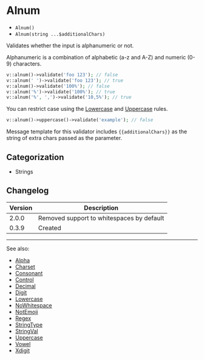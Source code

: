# Alnum

- `Alnum()`
- `Alnum(string ...$additionalChars)`

Validates whether the input is alphanumeric or not.

Alphanumeric is a combination of alphabetic (a-z and A-Z) and numeric (0-9)
characters.

```php
v::alnum()->validate('foo 123'); // false
v::alnum(' ')->validate('foo 123'); // true
v::alnum()->validate('100%'); // false
v::alnum('%')->validate('100%'); // true
v::alnum('%', ',')->validate('10,5%'); // true
```

You can restrict case using the [Lowercase](Lowercase.md) and
[Uppercase](Uppercase.md) rules.

```php
v::alnum()->uppercase()->validate('example'); // false
```

Message template for this validator includes `{{additionalChars}}` as the string
of extra chars passed as the parameter.

## Categorization

- Strings

## Changelog

Version | Description
--------|-------------
  2.0.0 | Removed support to whitespaces by default
  0.3.9 | Created

***
See also:

- [Alpha](Alpha.md)
- [Charset](Charset.md)
- [Consonant](Consonant.md)
- [Control](Control.md)
- [Decimal](Decimal.md)
- [Digit](Digit.md)
- [Lowercase](Lowercase.md)
- [NoWhitespace](NoWhitespace.md)
- [NotEmoji](NotEmoji.md)
- [Regex](Regex.md)
- [StringType](StringType.md)
- [StringVal](StringVal.md)
- [Uppercase](Uppercase.md)
- [Vowel](Vowel.md)
- [Xdigit](Xdigit.md)
